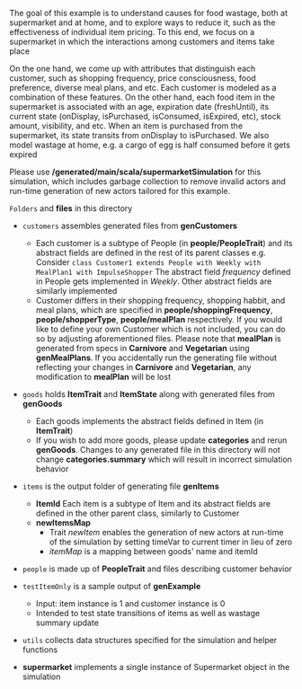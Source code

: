 The goal of this example is to understand causes for food wastage, both at supermarket and at home,
and to explore ways to reduce it, such as the effectiveness of individual item pricing. To this end, we focus on a supermarket
in which the interactions among customers and items take place

On the one hand, we come up with attributes that distinguish each customer, such as shopping frequency, price consciousness, food preference, 
diverse meal plans, and etc. Each customer is modeled as a combination of these features. On the other hand, each food item in 
the supermarket is associated with an age, expiration date (freshUntil), its current state (onDisplay, isPurchased, isConsumed, isExpired, etc), 
stock amount, visibility, and etc. When an item is purchased from the supermarket, its state transits from onDisplay to isPurchased. 
We also model wastage at home, e.g. a cargo of egg is half consumed before it gets expired 

Please use **/generated/main/scala/supermarketSimulation** for this simulation, which includes garbage collection to remove invalid actors and 
run-time generation of new actors tailored for this example. 

`Folders` and **files** in this directory
- `customers` assembles generated files from **genCustomers**
  - Each customer is a subtype of People (in **people/PeopleTrait**) and its abstract fields are defined in the rest of its parent classes 
  e.g. Consider ```class Customer1 extends People with Weekly with MealPlan1 with ImpulseShopper```
  The abstract field *frequency* defined in People gets implemented in *Weekly*. Other abstract fields are similarly implemented
  - Customer differs in their shopping frequency, shopping habbit, and meal plans, which are specified in 
  **people/shoppingFrequency**, **people/shopperType**, **people/mealPlan** respectively. If you would like 
  to define your own Customer which is not included, you can do so by adjusting aforementioned files. 
  Please note that **mealPlan** is generated from specs in **Carnivore** and **Vegetarian** using **genMealPlans**. 
  If you accidentally run the generating file without reflecting your changes in **Carnivore** and **Vegetarian**, 
  any modification to **mealPlan** will be lost 
  
- `goods` holds **ItemTrait** and **ItemState** along with generated files from **genGoods** 
  - Each goods implements the abstract fields defined in Item (in **ItemTrait**)
  - If you wish to add more goods, please update **categories** and rerun **genGoods**. 
  Changes to any generated file in this directory will not change **categories.summary** which will result in incorrect simulation behavior 

- `items` is the output folder of generating file **genItems** 
  - **ItemId** Each item is a subtype of Item and its abstract fields are defined in the other parent class, similarly to Customer
  - **newItemsMap**  
    - Trait *newItem* enables the generation of new actors at run-time of the simulation by setting timeVar to current timer in lieu of zero
    - *itemMap* is a mapping between goods' name and itemId
    
- `people` is made up of **PeopleTrait** and files describing customer behavior

- `testItemOnly` is a sample output of **genExample** 
  - Input: item instance is 1 and customer instance is 0  
  - Intended to test state transitions of items as well as wastage summary update 
  
- `utils` collects data structures specified for the simulation and helper functions

- **supermarket** implements a single instance of Supermarket object in the simulation 
